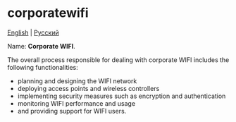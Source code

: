 # corporatewifi

[English](corporatewifi.md) | [Русский](corporatewifi.ru.md)

Name: **Corporate WIFI**.

The overall process responsible for dealing with corporate WIFI includes the following functionalities: 
- planning and designing the WIFI network
- deploying access points and wireless controllers
- implementing security measures such as encryption and authentication
- monitoring WIFI performance and usage
- and providing support for WIFI users.
